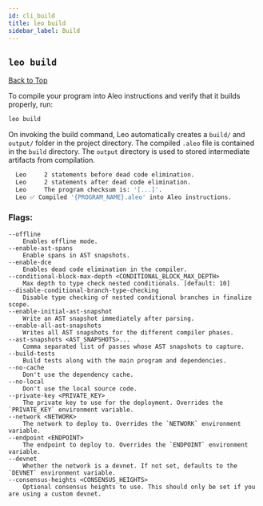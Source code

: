 ```yaml
---
id: cli_build
title: leo build
sidebar_label: Build
---
```



## `leo build`

[Back to Top](#commands)

To compile your program into Aleo instructions and verify that it builds properly, run:
```bash
leo build
```
 
On invoking the build command, Leo automatically creates a `build/⁠` and `output/`⁠ folder in the project directory. The compiled `.aleo` file is contained in the `build` directory. The `output` directory is used to stored intermediate artifacts from compilation. 

```bash title="console output:"
  Leo     2 statements before dead code elimination.
  Leo     2 statements after dead code elimination.
  Leo     The program checksum is: '[...]'.
  Leo ✅ Compiled '{PROGRAM_NAME}.aleo' into Aleo instructions.
```

### Flags:
```
--offline
    Enables offline mode.
--enable-ast-spans
    Enable spans in AST snapshots.
--enable-dce
    Enables dead code elimination in the compiler.
--conditional-block-max-depth <CONDITIONAL_BLOCK_MAX_DEPTH>
    Max depth to type check nested conditionals. [default: 10]
--disable-conditional-branch-type-checking
    Disable type checking of nested conditional branches in finalize scope.
--enable-initial-ast-snapshot
    Write an AST snapshot immediately after parsing.
--enable-all-ast-snapshots
    Writes all AST snapshots for the different compiler phases.
--ast-snapshots <AST_SNAPSHOTS>...
    Comma separated list of passes whose AST snapshots to capture.
--build-tests
    Build tests along with the main program and dependencies.
--no-cache
    Don't use the dependency cache.
--no-local
    Don't use the local source code.
--private-key <PRIVATE_KEY>
    The private key to use for the deployment. Overrides the `PRIVATE_KEY` environment variable.
--network <NETWORK>
    The network to deploy to. Overrides the `NETWORK` environment variable.
--endpoint <ENDPOINT>
    The endpoint to deploy to. Overrides the `ENDPOINT` environment variable.
--devnet
    Whether the network is a devnet. If not set, defaults to the `DEVNET` environment variable.
--consensus-heights <CONSENSUS_HEIGHTS>
    Optional consensus heights to use. This should only be set if you are using a custom devnet.
```

